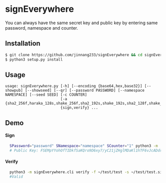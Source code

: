 # signEverywhere

You can always have the same secret key and public key by entering same password, namespace and counter. 

## Installation
```bash
$ git clone https://github.com/jinnang233/signEverywhere && cd signEverywhere
$ python3 setup.py install
```

## Usage
```
usage: signEverywhere.py [-h] [--encoding {base64,hex,base32}] [--showpub] [--showseed] [--qr] [--password PASSWORD] [--namespace NAMESPACE] [--seed SEED] [-c COUNTER]
                         [-a {sha2_256f,haraka_128s,shake_256f,sha2_192s,shake_192s,sha2_128f,shake_256s,sha2_128s,sha2_256s,shake_128s,haraka_128f,haraka_256f,sha2_192f,haraka_192f,shake_128f,haraka_256s,haraka_192s,shake_192f}]
                         {sign,verify} ...
```
  
  ## Demo
  
  #### Sign
  ```bash
	SPassword="password" SNamespace="namespace" SCounter="1" python3 -m  signEverywhere.cli --showpub sign -f ~/test/test -o ~/test/test.sig 
	# Public Key: FSEMpYYohOfTIDkfSaKQro9D6xy7/yC21jZHglMDaKl1hTF6vJcADdrnByI/S6aR4EJVXKSYHv9wNyVzHlAaEg==
  ```
  
  #### Verify
  ```bash
	python3 -m signEverywhere.cli verify -f ~/test/test -s ~/test/test.sig -p FSEMpYYohOfTIDkfSaKQro9D6xy7/yC21jZHglMDaKl1hTF6vJcADdrnByI/S6aR4EJVXKSYHv9wNyVzHlAaEg==
	#Valid

  ```

